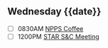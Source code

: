 ## Wednesday {{date}}

- [ ] 0830AM [NPPS Coffee](https://bnl.zoomgov.com/j/16157150845?pwd=NXNqTi9ZWEFBKzYwRXQ5U3NXU1dBZz09)
- [ ] 1200PM [STAR S&C Meeting](https://lbnl.zoom.us/j/97026562983?pwd=VGVXbzhYUUhheEJ2cFMyVVdVRXowZz09)
